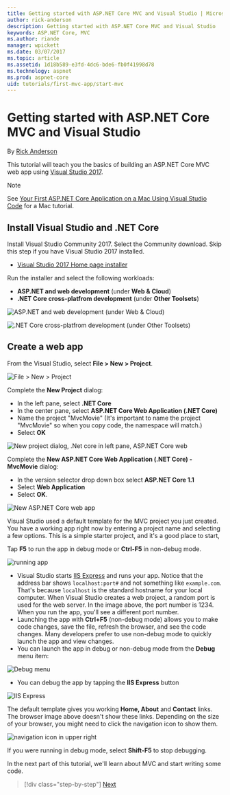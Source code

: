 ```yaml
---
title: Getting started with ASP.NET Core MVC and Visual Studio | Microsoft Docs
author: rick-anderson
description: Getting started with ASP.NET Core MVC and Visual Studio
keywords: ASP.NET Core, MVC
ms.author: riande
manager: wpickett
ms.date: 03/07/2017
ms.topic: article
ms.assetid: 1d18b589-e3fd-4dc6-bde6-fb0f41998d78
ms.technology: aspnet
ms.prod: aspnet-core
uid: tutorials/first-mvc-app/start-mvc
---
```

# Getting started with ASP.NET Core MVC and Visual Studio

By [Rick Anderson](https://twitter.com/RickAndMSFT)

This tutorial will teach you the basics of building an ASP.NET Core MVC web app using [Visual Studio 2017](https://www.visualstudio.com/).

> [!NOTE]
> See [Your First ASP.NET Core Application on a Mac Using Visual Studio Code](../your-first-mac-aspnet.md) for a Mac tutorial.

## Install Visual Studio and .NET Core

Install Visual Studio Community 2017. Select the Community download. Skip this step if you have Visual Studio 2017 installed.

  * [Visual Studio 2017 Home page installer](https://www.visualstudio.com/en-us/visual-studio-homepage-vs.aspx)

Run the installer and select the following workloads:
 - **ASP.NET and web development** (under **Web & Cloud**)
 - **.NET Core cross-platfrom development** (under **Other Toolsets**)

![**ASP.NET and web development** (under **Web & Cloud**)](start-mvc/_static/web_workload.png)

![**.NET Core cross-platfrom development** (under **Other Toolsets**)](start-mvc/_static/x_plat_wl.png)


## Create a web app

From the Visual Studio, select  **File > New > Project**.

![File > New > Project](start-mvc/_static/alt_new_project.png)

Complete the **New Project** dialog:

* In the left pane, select **.NET Core**
* In the center pane, select **ASP.NET Core Web Application (.NET Core)**
* Name the project "MvcMovie" (It's important to name the project "MvcMovie" so when you copy code, the namespace will match.)
* Select **OK**

![New project dialog, .Net core in left pane, ASP.NET Core web ](start-mvc/_static/new_project2.png)

Complete the **New ASP.NET Core Web Application (.NET Core) - MvcMovie** dialog:

* In the version selector drop down box select **ASP.NET Core 1.1**
* Select **Web Application**
* Select **OK**.

![New ASP.NET Core web app](start-mvc/_static/p3.png)

Visual Studio used a default template for the MVC project you just created. You have a working app right now by entering a project name and selecting a few options. This is a simple starter project, and it's a good place to start,

Tap **F5** to run the app in debug mode or **Ctrl-F5** in non-debug mode.

![running app](start-mvc/_static/1.png)

* Visual Studio starts [IIS Express](http://www.iis.net/learn/extensions/introduction-to-iis-express/iis-express-overview) and runs your app. Notice that the address bar shows `localhost:port#` and not something like `example.com`. That's because `localhost` is the standard hostname for your local computer. When Visual Studio creates a web project, a random port is used for the web server. In the image above, the port number is 1234. When you run the app, you'll see a different port number.
* Launching the app with **Ctrl+F5** (non-debug mode) allows you to make code changes, save the file, refresh the browser, and see the code changes. Many developers prefer to use non-debug mode to quickly launch the app and view changes.
* You can launch the app in debug or non-debug mode from the **Debug** menu item:

![Debug menu](start-mvc/_static/debug_menu.png)

* You can debug the app by tapping the **IIS Express** button

![IIS Express](start-mvc/_static/iis_express.png)

The default template gives you working **Home, About** and **Contact** links. The browser image above doesn't show these links. Depending on the size of your browser, you might need to click the navigation icon to show them.

![navigation icon in upper right](start-mvc/_static/2.png)

If you were running in debug mode, select **Shift-F5** to stop debugging.

In the next part of this tutorial, we'll learn about MVC and start writing some code.

>[!div class="step-by-step"]
[Next](adding-controller.md)  
